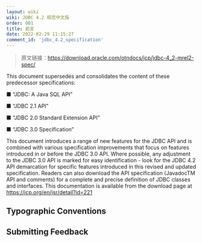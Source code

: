 ```yaml
---
layout: wiki
wiki: JDBC 4.2 规范中文版
order: 001
title: 前言
date: 2022-02-29 11:15:27
comment_id: 'jdbc_4.2_specification'
---
```


> 原文链接：https://download.oracle.com/otndocs/jcp/jdbc-4_2-mrel2-spec/

This document supersedes and consolidates the content of these predecessor specifications: 

■ “JDBC: A Java SQL API” 

■ “JDBC 2.1 API” 

■ “JDBC 2.0 Standard Extension API” 

■ “JDBC 3.0 Specification” 

This document introduces a range of new features for the JDBC API and is combined with various specification improvements that focus on features introduced in or before the JDBC 3.0 API. Where possible, any adjustment to the JDBC 3.0 API is marked for easy identification - look for the JDBC 4.2 API demarcation for specific features introduced in this revised and updated specification. Readers can also download the API specification (JavadocTM API and comments) for a complete and precise definition of JDBC classes and interfaces. This documentation is available from the download page at https://jcp.org/en/jsr/detail?id=221

## Typographic Conventions



## Submitting Feedback
